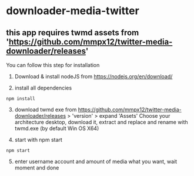 # downloader-media-twitter
this app requires twmd assets from 'https://github.com/mmpx12/twitter-media-downloader/releases'
-
You can follow this step for installation
1. Download & install nodeJS from https://nodejs.org/en/download/ 

2. install all dependencies 
```
npm install
```

3. download twmd exe from https://github.com/mmpx12/twitter-media-downloader/releases > 'version' > expand 'Assets'
Choose your architecture desktop, download it, extract and replace and rename with twmd.exe (by default Win OS X64)

4. start with npm start
```
npm start
```

5. enter username account and amount of media what you want, wait moment and done
